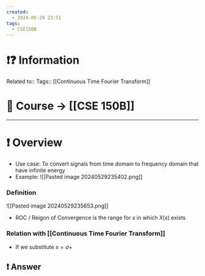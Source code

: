 ```yaml
---
created:
  - 2024-05-29 23:51
tags:
  - CSE150B
---
```


# ❗❓ Information
Related to:: 
Tags:: [[Continuous Time Fourier Transform]]

# 🌌 Course -> [[CSE 150B]]
---

# ❗ Overview
- Use case: To convert signals from time domain to frequency domain that have infinite energy
- Example: ![[Pasted image 20240529235402.png]]


### Definition
![[Pasted image 20240529235653.png]]
- ROC / Reigon of Convergence is the range for $s$ in which $X(s)$ exists 

### Relation with [[Continuous Time Fourier Transform]]
- If we substitute $s =\sigma +$
 
## ❗ Answer